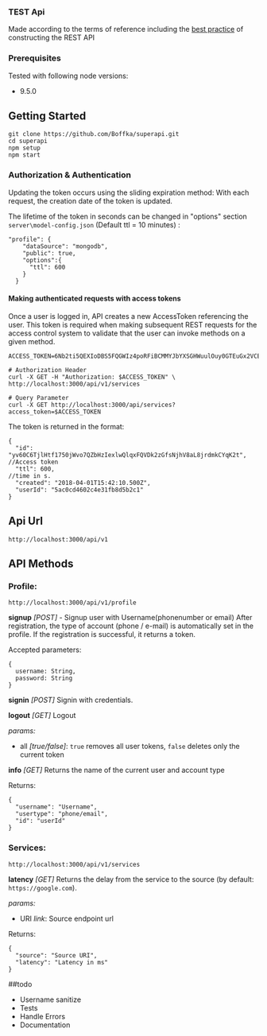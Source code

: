 ### TEST Api
Made according to the terms of reference including the [best practice](https://blog.mwaysolutions.com/2014/06/05/10-best-practices-for-better-restful-api/) of constructing the REST API

### Prerequisites
Tested with following node versions:
- 9.5.0 

## Getting Started

```
git clone https://github.com/Boffka/superapi.git
cd superapi
npm setup
npm start
```

### Authorization & Authentication
Updating the token occurs using the sliding expiration method: With each request, the creation date of the token is updated.

The lifetime of the token in seconds can be changed in "options" section `server\model-config.json` (Default ttl = 10 minutes) :
```
"profile": {
    "dataSource": "mongodb",
    "public": true,
    "options":{
      "ttl": 600
    }
  }
```
#### Making authenticated requests with access tokens
Once a user is logged in, API creates a new AccessToken referencing the user. 
This token is required when making subsequent REST requests for the access control system to validate that the user can invoke methods on a given method.


```
ACCESS_TOKEN=6Nb2ti5QEXIoDBS5FQGWIz4poRFiBCMMYJbYXSGHWuulOuy0GTEuGx2VCEVvbpBK

# Authorization Header
curl -X GET -H "Authorization: $ACCESS_TOKEN" \
http://localhost:3000/api/v1/services

# Query Parameter
curl -X GET http://localhost:3000/api/services?access_token=$ACCESS_TOKEN
```

The token is returned in the format:
```
{
  "id": "yv60C6TjlHtf1750jWvo7QZbHzIexlwQlqxFQVDk2zGfsNjhV8aL8jrdmkCYqK2t", //Access token
  "ttl": 600,                                                               //time in s.
  "created": "2018-04-01T15:42:10.500Z",
  "userId": "5ac0cd4602c4e31fb8d5b2c1"
}
```

## Api Url

```
http://localhost:3000/api/v1
```
    
## API Methods
### Profile:

`http://localhost:3000/api/v1/profile`

**signup** *[POST]* - Signup user with Username(phonenumber or email)
After registration, the type of account (phone / e-mail) is automatically set in the profile. If the registration is successful, it returns a token.

Accepted parameters:
```
{
  username: String,
  password: String
}
```

**signin** *[POST]* Signin with credentials.

**logout** *[GET]* Logout

*params:*
- all *[true/false]*: `true` removes all user tokens, `false` deletes only the current token

**info** *[GET]* Returns the name of the current user and account type

Returns:
```
{
  "username": "Username",
  "usertype": "phone/email",
  "id": "userId"
}
```

### Services:

`http://localhost:3000/api/v1/services`

**latency** *[GET]* Returns the delay from the service to the source (by default: `https://google.com`).

*params:*
- URI *link*: Source endpoint url

Returns:
```
{
  "source": "Source URI",
  "latency": "Latency in ms"
}
``` 

##todo
- Username sanitize
- Tests
- Handle Errors
- Documentation